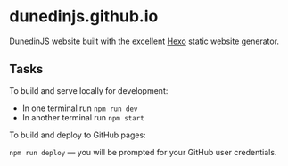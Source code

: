 # dunedinjs.github.io

DunedinJS website built with the excellent [Hexo](https://hexo.io/) static website generator.

## Tasks

To build and serve locally for development:

* In one terminal run `npm run dev`
* In another terminal run `npm start`

To build and deploy to GitHub pages:

`npm run deploy` &mdash; you will be prompted for your GitHub user credentials.
